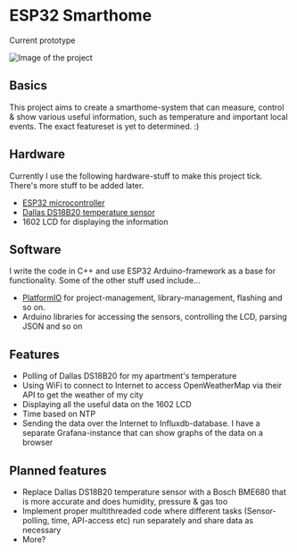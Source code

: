 # ESP32 Smarthome

Current prototype

![Image of the project](https://i.imgur.com/s7tQL1k.jpg)

## Basics
This project aims to create a smarthome-system that can measure, control & show various useful information, such as temperature and important local events. The exact featureset is yet to determined. :)

## Hardware
Currently I use the following hardware-stuff to make this project tick. There's more stuff to be added later.
+ [ESP32 microcontroller](http://esp32.net/)
+ [Dallas DS18B20 temperature sensor](https://datasheets.maximintegrated.com/en/ds/DS18B20.pdf)
+ 1602 LCD for displaying the information

## Software
I write the code in C++ and use ESP32 Arduino-framework as a base for functionality. Some of the other stuff used include...
+ [PlatformIO](https://platformio.org/) for project-management, library-management, flashing and so on.
+ Arduino libraries for accessing the sensors, controlling the LCD, parsing JSON and so on

## Features
+ Polling of Dallas DS18B20 for my apartment's temperature
+ Using WiFi to connect to Internet to access OpenWeatherMap via their API to get the weather of my city
+ Displaying all the useful data on the 1602 LCD
+ Time based on NTP
+ Sending the data over the Internet to Influxdb-database. I have a separate Grafana-instance that can show graphs of the data on a browser

## Planned features
+ Replace Dallas DS18B20 temperature sensor with a Bosch BME680 that is more accurate and does humidity, pressure & gas too
+ Implement proper multithreaded code where different tasks (Sensor-polling, time, API-access etc) run separately and share data as necessary
+ More?
